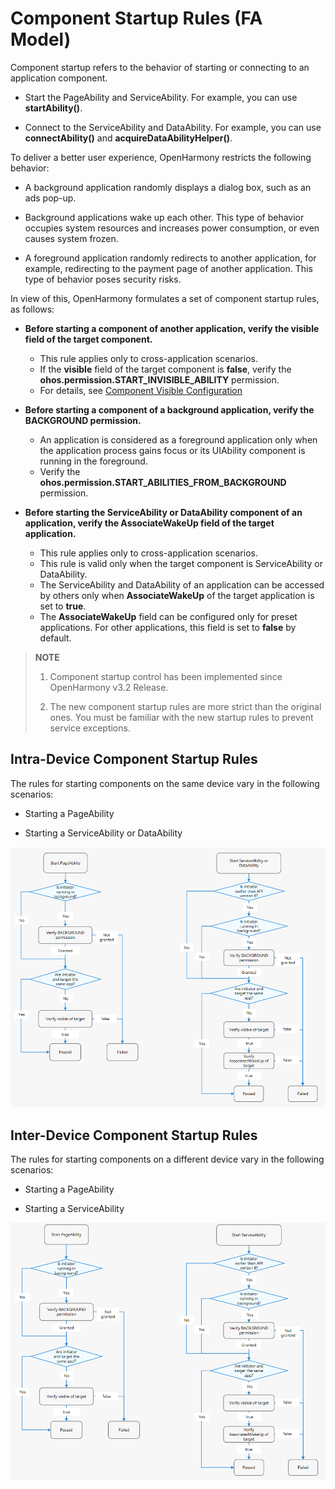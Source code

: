 # Component Startup Rules (FA Model)


Component startup refers to the behavior of starting or connecting to an application component.


- Start the PageAbility and ServiceAbility. For example, you can use **startAbility()**.

- Connect to the ServiceAbility and DataAbility. For example, you can use **connectAbility()** and **acquireDataAbilityHelper()**.


To deliver a better user experience, OpenHarmony restricts the following behavior:


- A background application randomly displays a dialog box, such as an ads pop-up.

- Background applications wake up each other. This type of behavior occupies system resources and increases power consumption, or even causes system frozen.

- A foreground application randomly redirects to another application, for example, redirecting to the payment page of another application. This type of behavior poses security risks.


In view of this, OpenHarmony formulates a set of component startup rules, as follows:


- **Before starting a component of another application, verify the visible field of the target component.**
  - This rule applies only to cross-application scenarios.
  - If the **visible** field of the target component is **false**, verify the **ohos.permission.START_INVISIBLE_ABILITY** permission.
  - For details, see [Component Visible Configuration](../quick-start/module-configuration-file.md#abilities-tag)

- **Before starting a component of a background application, verify the BACKGROUND permission.**
  - An application is considered as a foreground application only when the application process gains focus or its UIAbility component is running in the foreground.
  - Verify the **ohos.permission.START_ABILITIES_FROM_BACKGROUND** permission.

- **Before starting the ServiceAbility or DataAbility component of an application, verify the AssociateWakeUp field of the target application.**
  - This rule applies only to cross-application scenarios.
  - This rule is valid only when the target component is ServiceAbility or DataAbility.
  - The ServiceAbility and DataAbility of an application can be accessed by others only when **AssociateWakeUp** of the target application is set to **true**.
  - The **AssociateWakeUp** field can be configured only for preset applications. For other applications, this field is set to **false** by default.


> **NOTE**
> 1. Component startup control has been implemented since OpenHarmony v3.2 Release.
> 
> 2. The new component startup rules are more strict than the original ones. You must be familiar with the new startup rules to prevent service exceptions.

 


## Intra-Device Component Startup Rules

  The rules for starting components on the same device vary in the following scenarios:

- Starting a PageAbility

- Starting a ServiceAbility or DataAbility

![startup-rule](figures/component-startup-inner-fa.png)


## Inter-Device Component Startup Rules

  The rules for starting components on a different device vary in the following scenarios:

- Starting a PageAbility

- Starting a ServiceAbility

![component-startup-rules](figures/component-startup-inter-fa.png)

 <!--no_check--> 
